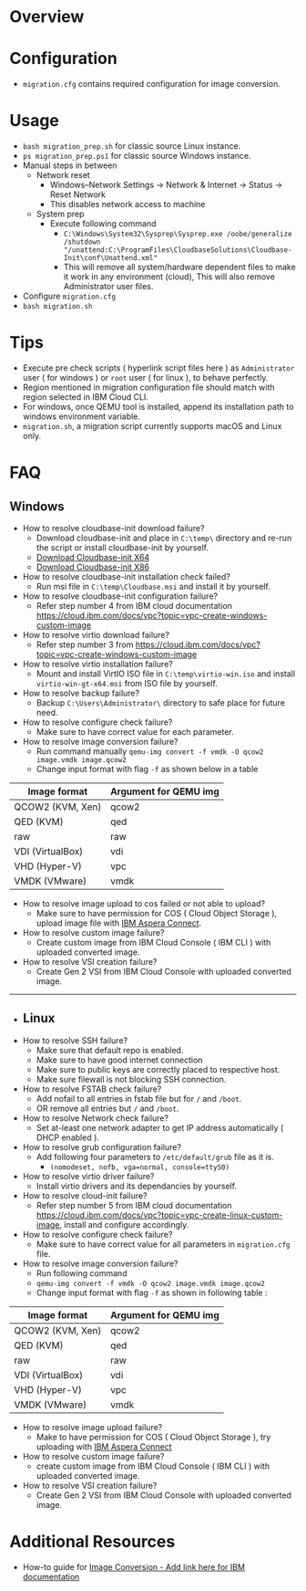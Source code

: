 # Overview
# Configuration
- `migration.cfg` contains required configuration for image conversion.
# Usage
- `bash migration_prep.sh` for classic source Linux instance.
- `ps migration_prep.ps1` for classic source Windows instance.
- Manual steps in between
    - Network reset
        - Windows–Network Settings -> Network & Internet -> Status -> Reset Network
        - This disables network access to machine
    - System prep
        - Execute following command
            - `C:\Windows\System32\Sysprep\Sysprep.exe /oobe/generalize /shutdown "/unattend:C:\ProgramFiles\CloudbaseSolutions\Cloudbase-Init\conf\Unattend.xml"`
            - This will remove all system/hardware dependent files to make it work in any environment (cloud), This will also remove Administrator user files.
- Configure `migration.cfg`
- `bash migration.sh`
# Tips
- Execute pre check scripts ( hyperlink script files here )  as `Administrator` user ( for windows ) or `root` user ( for linux ), to behave perfectly.
- Region mentioned in migration configuration file should match with region selected in IBM Cloud CLI.
- For windows, once QEMU tool is installed, append its installation path to windows environment variable.
- `migration.sh`, a migration script currently supports macOS and Linux only. 
# FAQ
## Windows
- How to resolve cloudbase-init download failure?
    - Download cloudbase-init and place in `C:\temp\`  directory and re-run the script or install cloudbase-init by yourself. 
    - [Download Cloudbase-init X64](https://cloudbase.it/downloads/CloudbaseInitSetup_Stable_x64.msi "Cloudbase-init X64")
    - [Download Cloudbase-init X86](https://cloudbase.it/downloads/CloudbaseInitSetup_Stable_x86.msi "Cloudbase init X86")
- How to resolve cloudbase-init installation check failed?
    - Run msi file in `C:\temp\Cloudbase.msi` and install it by yourself. 
- How to resolve cloudbase-init configuration failure?
    - Refer step number 4 from IBM cloud documentation https://cloud.ibm.com/docs/vpc?topic=vpc-create-windows-custom-image
- How to resolve virtio download failure?
    - Refer step number 3 from https://cloud.ibm.com/docs/vpc?topic=vpc-create-windows-custom-image 
- How to resolve virtio installation failure?
    - Mount and install VirtIO ISO file in `C:\temp\virtio-win.iso` and install `virtio-win-gt-x64.msi` from ISO file by yourself.
- How to resolve backup failure?
    - Backup `C:\Users\Administrator\` directory to safe place for future need.
- How to resolve configure check failure?
    - Make sure to have correct value for each parameter.
- How to resolve image conversion failure?
    - Run command manually `qemu-img convert -f vmdk -O qcow2 image.vmdk image.qcow2`
    - Change input format with flag `-f` as shown below in a table

| Image format | Argument for QEMU img |
| ------------ | ------------ |
| QCOW2 (KVM, Xen) | qcow2 |
| QED (KVM) | qed |
| raw | raw |
| VDI (VirtualBox) | vdi |
| VHD (Hyper-V) | vpc |
| VMDK (VMware) | vmdk |

- How to resolve image upload to cos failed or not able to upload?
    - Make sure to have permission for COS ( Cloud Object Storage ), upload image file with [IBM Aspera Connect](https://www.ibm.com/aspera/connect/?_ga=2.134595447.766023478.1613905997-390697858.1610435302&cm_mc_uid=45064290964216104353014&cm_mc_sid_50200000=13124331614254049945  "IBM Aspera Connect").
- How to resolve custom image failure?
    - Create custom image from IBM Cloud Console ( IBM CLI ) with uploaded converted image.
- How to resolve VSI creation failure?
    - Create Gen 2 VSI from IBM Cloud Console with uploaded converted image.

------------

- ## Linux
- How to resolve SSH failure?
    - Make sure that default repo is enabled.
    - Make sure to have good internet connection
    - Make sure to public keys are correctly placed to respective host.
    - Make sure filewall is not blocking SSH connection.
- How to resolve FSTAB check failure?
    - Add nofail to all entries in fstab file but for `/` and `/boot`.
    - OR remove all entries but `/` and `/boot`.
- How to resolve Network check failure?
    - Set at-least one network adapter to get IP address automatically ( DHCP enabled ). 
- How to resolve grub configuration failure?
    - Add following four parameters to `/etc/default/grub` file as it is.
        - `(nomodeset, nofb, vga=normal, console=ttyS0)`
- How to resolve virtio driver failure?
    - Install virtio drivers and its dependancies by yourself.
- How to resolve cloud-init failure?
    - Refer step number 5 from IBM cloud documentation https://cloud.ibm.com/docs/vpc?topic=vpc-create-linux-custom-image, install and configure accordingly.
- How to resolve configure check failure?
    - Make sure to have correct value for all parameters in `migration.cfg` file.
- How to resolve image conversion failure?
    - Run following command
    - `qemu-img convert -f vmdk -O qcow2 image.vmdk image.qcow2`
    - Change input format with flag `-f` as shown in following table :

| Image format | Argument for QEMU img |
| ------------ | ------------ |
| QCOW2 (KVM, Xen) | qcow2 |
| QED (KVM) | qed |
| raw | raw |
| VDI (VirtualBox) | vdi |
| VHD (Hyper-V) | vpc |
| VMDK (VMware) | vmdk |

- How to resolve image upload failure?
    - Make to have permission for COS ( Cloud Object Storage ), try uploading with [IBM Aspera Connect](https://www.ibm.com/aspera/connect/?_ga=2.134595447.766023478.1613905997-390697858.1610435302&cm_mc_uid=45064290964216104353014&cm_mc_sid_50200000=13124331614254049945 "IBM Aspera Connect") 
- How to resolve custom image failure?
    - create custom image from IBM Cloud Console ( IBM CLI ) with uploaded converted image.
- How to resolve VSI creation failure?
    - Create Gen 2 VSI from IBM Cloud Console with uploaded converted image.
# Additional Resources
- How-to guide for [Image Conversion - Add link here for IBM documentation](https://cloud.ibm.com/docs/cloud-infrastructure?topic=cloud-infrastructure-migrating-vmware-vmdk-images)
